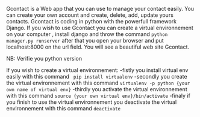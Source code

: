 Gcontact is a Web app that you can use to manage your contact easily. You can create your own
account and create, delete, add, update yours contacts. Gcontact is coding in python with the powerfull framework Django. If you wish to use Gcontact you can create a virtual environnement on your computer
, install django and throw the command `python manager.py runserver` after that you open your browser and put localhost:8000 on the url field. You will see a beautiful web site Gcontact.

NB: Verifie you python version

If you wish to create a virtual environnement:
    -fistly you install virtual env easily with this command ` pip install virtualenv` 
    -secondly you create the virtual environnement with this command `virtualenv -p python {your own name of virtual env}`
    -thirdly you activate the virtual environnement with this command `source {your own virtual env}/bin/activate`
    -finaly if you finish to use the virtual environnement you deactivate the virtual environnement with this command `deactivate`
